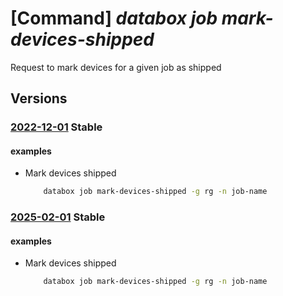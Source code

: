 # [Command] _databox job mark-devices-shipped_

Request to mark devices for a given job as shipped

## Versions

### [2022-12-01](/Resources/mgmt-plane/L3N1YnNjcmlwdGlvbnMve30vcmVzb3VyY2Vncm91cHMve30vcHJvdmlkZXJzL21pY3Jvc29mdC5kYXRhYm94L2pvYnMve30vbWFya2RldmljZXNzaGlwcGVk/2022-12-01.xml) **Stable**

<!-- mgmt-plane /subscriptions/{}/resourcegroups/{}/providers/microsoft.databox/jobs/{}/markdevicesshipped 2022-12-01 -->

#### examples

- Mark devices shipped
    ```bash
        databox job mark-devices-shipped -g rg -n job-name
    ```

### [2025-02-01](/Resources/mgmt-plane/L3N1YnNjcmlwdGlvbnMve30vcmVzb3VyY2Vncm91cHMve30vcHJvdmlkZXJzL21pY3Jvc29mdC5kYXRhYm94L2pvYnMve30vbWFya2RldmljZXNzaGlwcGVk/2025-02-01.xml) **Stable**

<!-- mgmt-plane /subscriptions/{}/resourcegroups/{}/providers/microsoft.databox/jobs/{}/markdevicesshipped 2025-02-01 -->

#### examples

- Mark devices shipped
    ```bash
        databox job mark-devices-shipped -g rg -n job-name
    ```
